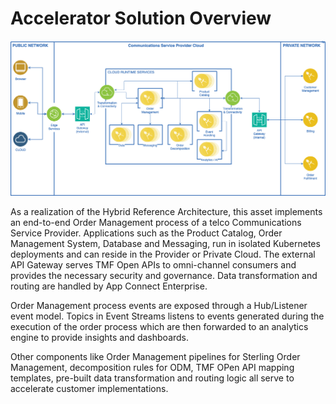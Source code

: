 # Accelerator Solution Overview

![Order Management](img/solution-overview.png)

As a realization of the Hybrid Reference Architecture, this asset implements an end-to-end Order Management process of a telco Communications Service Provider. Applications such as the Product Catalog, Order Management System, Database and Messaging, run in isolated Kubernetes deployments and can reside in the Provider or Private Cloud. The external API Gateway serves TMF Open APIs to omni-channel consumers and provides the necessary security and governance. Data transformation and routing are handled by App Connect Enterprise.

Order Management process events are exposed through a Hub/Listener event model. Topics in Event Streams listens to events generated during the execution of the order process which are then forwarded to an analytics engine to provide insights and dashboards.

Other components like Order Management pipelines for Sterling Order Management, decomposition rules for ODM, TMF OPen API mapping templates, pre-built data transformation and routing logic all serve to accelerate customer implementations.
